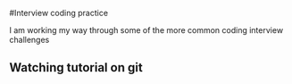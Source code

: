 #Interview coding practice

I am working my way through some of the more common coding interview challenges

## Watching tutorial on git
